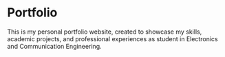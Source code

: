 # Portfolio
This is my personal portfolio website, created to showcase my skills, academic projects, and professional experiences as student in Electronics and Communication Engineering.

